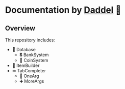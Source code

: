 # Documentation by [Daddel](https://x.com/officialdaddel) 🐐
## Overview
This repository includes:
- 📃 Database
  - 💲 BankSystem
  - 💸 CoinSystem
- 🔨 ItemBuilder
- ➡ TabCompleter
  - 🔢 OneArg
  - ➕ MoreArgs
